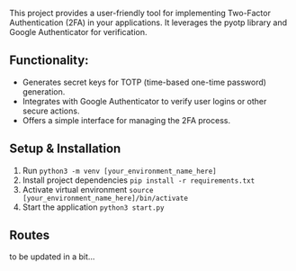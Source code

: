 This project provides a user-friendly tool for implementing Two-Factor Authentication (2FA) in your applications. It leverages the pyotp library and Google Authenticator for verification.

## Functionality:
- Generates secret keys for TOTP (time-based one-time password) generation.
- Integrates with Google Authenticator to verify user logins or other secure actions.
- Offers a simple interface for managing the 2FA process.


## Setup & Installation
1. Run ```python3 -m venv [your_environment_name_here]```
2. Install project dependencies ```pip install -r requirements.txt```
3. Activate virtual environment ```source [your_environment_name_here]/bin/activate```
4. Start the application ```python3 start.py```

## Routes
to be updated in a bit...